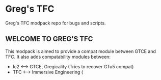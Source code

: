 # Greg's TFC
Greg's TFC modpack repo for bugs and scripts.

## WELCOME TO GREG'S TFC
This modpack is aimed to provide a compat module between GTCE and TFC.
It also adds compatability modules between:
- Ic2 <--> GTCE, Gregicality (Tries to recover GTu5 compat)
- TFC <--> Immersive Engineering (
